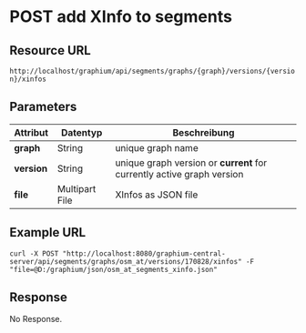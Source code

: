 # POST add XInfo to segments

## Resource URL

`http://localhost/graphium/api/segments/graphs/{graph}/versions/{version}/xinfos`

## Parameters

| **Attribut** | **Datentyp**   | **Beschreibung**                         |
| ------------ | -------------- | ---------------------------------------- |
| **graph**    | String         | unique graph name                        |
| **version**  | String         | unique graph version or **current** for currently active graph version |
| **file**     | Multipart File | XInfos as JSON file                      |

## Example URL

`curl -X POST "http://localhost:8080/graphium-central-server/api/segments/graphs/osm_at/versions/170828/xinfos" -F "file=@D:/graphium/json/osm_at_segments_xinfo.json"`

## Response

No Response.